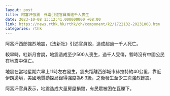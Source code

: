 ```yaml
---
layout: post
title: 阿富汗強震　外電引述官員稱逾千人喪生
date: 2023-10-08 13:12:41.000000000 +08:00
link: https://news.rthk.hk/rthk/ch/component/k2/1722132-20231008.htm
categories: rthk
---
```


阿富汗西部強烈地震，《法新社》引述官員說，造成超過一千人死亡。

較早時，紅新月會說，地震造成至少500人喪生，過千人受傷，暫時沒有中國公民在地震中傷亡。

地震在當地星期六早上11時左右發生，震央距離西部城市赫拉特約40公里，靠近伊朗邊境，美國地質勘探局錄得強度為6.3級，之後發生至少三次強烈餘震。

阿富汗官員表示，地震造成大量房屋損毀，有民眾被困在瓦礫下。
